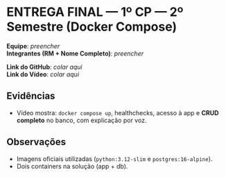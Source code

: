 # ENTREGA FINAL — 1º CP — 2º Semestre (Docker Compose)

**Equipe**: _preencher_  
**Integrantes (RM + Nome Completo)**: _preencher_

**Link do GitHub**: _colar aqui_  
**Link do Vídeo**: _colar aqui_

## Evidências
- Vídeo mostra: `docker compose up`, healthchecks, acesso à app e **CRUD completo** no banco, com explicação por voz.

## Observações
- Imagens oficiais utilizadas (`python:3.12-slim` e `postgres:16-alpine`).
- Dois containers na solução (app + db).
